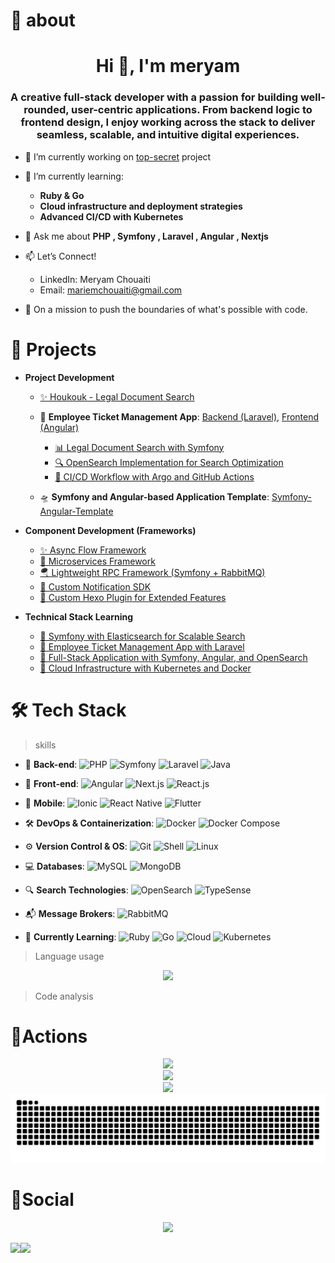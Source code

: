 # 🚀 about

<h1 align="center">Hi 👋, I'm meryam</h1>
<h3 align="center">A creative full-stack developer with a passion for building well-rounded, user-centric applications. From backend logic to frontend design, I enjoy working across the stack to deliver seamless, scalable, and intuitive digital experiences.</h3>

- 🔭 I’m currently working on [top-secret](https://annonces.legaltech.tn/) project

- 🌱 I’m currently learning:
  - **Ruby & Go**
  - **Cloud infrastructure and deployment strategies**
  - **Advanced CI/CD with Kubernetes**

- 💬 Ask me about **PHP , Symfony , Laravel , Angular , Nextjs**

- 📫 Let’s Connect!
  - LinkedIn: Meryam Chouaiti
  - Email: mariemchouaiti@gmail.com

- 🚀 On a mission to push the boundaries of what's possible with code.

# 🎫 Projects

- **Project Development**
  
  - [✨ Houkouk - Legal Document Search](https://github.com/meryaaam/houkouk)
  
  - 🎈 **Employee Ticket Management App**: [Backend (Laravel)](https://github.com/meryaaam/employee-ticket-management-backend), [Frontend (Angular)](https://github.com/meryaaam/employee-ticket-management-frontend)
    - [📊 Legal Document Search with Symfony](https://github.com/meryaaam/legal-document-search)
    - [🔍 OpenSearch Implementation for Search Optimization](https://github.com/meryaaam/opensearch-optimization)
    - [🚀 CI/CD Workflow with Argo and GitHub Actions](https://github.com/meryaaam/cicd-argo-github-actions)
  
  - 🛸 **Symfony and Angular-based Application Template**: [Symfony-Angular-Template](https://github.com/meryaaam/symfony-angular-template)
  
- **Component Development (Frameworks)**
  - [✨ Async Flow Framework](https://github.com/meryaaam/async-flow)
  - [🍚 Microservices Framework](https://github.com/meryaaam/microservices-framework)
  - [🪂 Lightweight RPC Framework (Symfony + RabbitMQ)](https://github.com/meryaaam/lightweight-rpc)
  - [🎑 Custom Notification SDK](https://github.com/meryaaam/custom-notification-sdk)
  - [🎃 Custom Hexo Plugin for Extended Features](https://github.com/meryaaam/custom-hexo-plugin)
  
- **Technical Stack Learning**
  - [🧨 Symfony with Elasticsearch for Scalable Search](https://github.com/meryaaam/symfony-elasticsearch)
  - [🧨 Employee Ticket Management App with Laravel](https://github.com/meryaaam/employee-ticket-management)
  - [🧨 Full-Stack Application with Symfony, Angular, and OpenSearch](https://github.com/meryaaam/fullstack-symfony-angular-opensearch)
  - [🧨 Cloud Infrastructure with Kubernetes and Docker](https://github.com/meryaaam/kubernetes-docker-cloud)


# 🛠 Tech Stack

> skills

- 🔭 **Back-end**: ![PHP](https://img.shields.io/badge/-PHP-black?style=flat-circle&logo=php) ![Symfony](https://img.shields.io/badge/-Symfony-black?style=flat-circle&logo=symfony) ![Laravel](https://img.shields.io/badge/-Laravel-red?style=flat-circle&logo=laravel) ![Java](https://img.shields.io/badge/-Java-gray?style=flat-circle&logo=java)

- 👯 **Front-end**: ![Angular](https://img.shields.io/badge/-Angular-red?style=flat-circle&logo=angular) ![Next.js](https://img.shields.io/badge/-Next.js-black?style=flat-circle&logo=next.js) ![React.js](https://img.shields.io/badge/-React.js-blue?style=flat-circle&logo=react)

- 📱 **Mobile**: ![Ionic](https://img.shields.io/badge/-Ionic-blue?style=flat-circle&logo=ionic) ![React Native](https://img.shields.io/badge/-React%20Native-blue?style=flat-circle&logo=react-native) ![Flutter](https://img.shields.io/badge/-Flutter-blue?style=flat-circle&logo=flutter)

- :hammer_and_wrench: **DevOps & Containerization**: ![Docker](https://img.shields.io/badge/-Docker-blue?style=flat-circle&logo=docker) ![Docker Compose](https://img.shields.io/badge/-Docker%20Compose-blue?style=flat-circle&logo=docker)

- ⚙️ **Version Control & OS**: ![Git](https://img.shields.io/badge/-Git-yellow?style=flat-circle&logo=git) ![Shell](https://img.shields.io/badge/-Shell-red?style=flat-circle&logo=shell) ![Linux](https://img.shields.io/badge/-Linux-gray?style=flat-circle&logo=Linux)

- 💻 **Databases**: ![MySQL](https://img.shields.io/badge/-MySQL-white?style=flat-circle&logo=mysql) ![MongoDB](https://img.shields.io/badge/-MongoDB-blue?style=flat-circle&logo=MongoDB)

- 🔍 **Search Technologies**: ![OpenSearch](https://img.shields.io/badge/-OpenSearch-yellow?style=flat-circle&logo=elasticsearch) ![TypeSense](https://img.shields.io/badge/-TypeSense-green?style=flat-circle&logo=typesense)

- 📬 **Message Brokers**: ![RabbitMQ](https://img.shields.io/badge/-RabbitMQ-green?style=flat-circle&logo=rabbitmq)

- 🌱 **Currently Learning**: ![Ruby](https://img.shields.io/badge/-Ruby-red?style=flat-circle&logo=ruby) ![Go](https://img.shields.io/badge/-Go-blue?style=flat-circle&logo=go) ![Cloud](https://img.shields.io/badge/-Cloud%20Infrastructure-blue?style=flat-circle&logo=cloud) ![Kubernetes](https://img.shields.io/badge/-Kubernetes-lightblue?style=flat-circle&logo=kubernetes)

  

> Language usage

<div align="center">
    <img height="200px" src="https://github-readme-stats-api-holic-x.vercel.app/api/top-langs/?username=holic-x&theme=gruvbox_light&layout=compact"/>
</div>


> Code analysis

 




# 🔭Actions

<div align="center">
    <img height="200px" src="https://github-readme-streak-stats.herokuapp.com/?user=meryaaam"/>
</div>
<div align="center">
	<img src="https://cdn.jsdelivr.net/gh/meryaaam/meryaaam/assets/github-contribution-grid-snake.svg" />
</div>
<div align="center">
	<img src="https://cdn.jsdelivr.net/gh/meryaaam/meryaaam/assets/github-contribution-grid-snake.svg" />
</div>
<picture>
  <source media="(prefers-color-scheme: dark)" srcset="https://raw.githubusercontent.com/holic-x/holic-x/output/github-contribution-grid-snake-dark.svg">
  <source media="(prefers-color-scheme: light)" srcset="https://raw.githubusercontent.com/holic-x/holic-x/output/github-contribution-grid-snake.svg">
  <img alt="github contribution grid snake animation" src="https://raw.githubusercontent.com/adorabled4/adorabled4/output/github-contribution-grid-snake.svg">
</picture>




# 🌱Social

<div align="center">
    <img height="150px" src="https://github-profile-trophy.vercel.app/?username=meryaaam&&title=MultiLanguage,Repositories,Commits&column=3&margin-w=30&margin-h=15"/>
</div>

![](https://stats.justsong.cn/api/github?username=meryaaam)![](https://stats.justsong.cn/api/zhihu?username=meryaaam)

